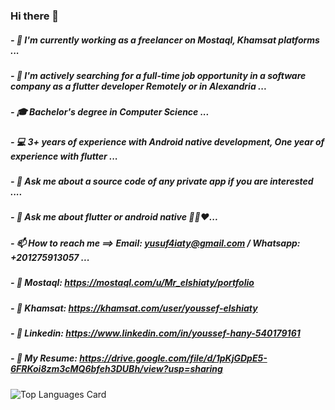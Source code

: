 ### Hi there 👋
##### - 💼 I'm currently working as a freelancer on Mostaql, Khamsat platforms ...
##### - 🔭 I'm actively searching for a full-time job opportunity in a software company as a flutter developer Remotely or in Alexandria ...
##### - 🎓 Bachelor's degree in Computer Science ...
##### - 💻 3+ years of experience with Android native development, One year of experience with flutter ...
##### - 💬 Ask me about a source code of any private app if you are interested ....
##### - 💬 Ask me about flutter or android native 👨‍💻❤️...
##### - 📫 How to reach me ==> Email: yusuf4iaty@gmail.com / Whatsapp: +201275913057 ...
##### - 📱 Mostaql: https://mostaql.com/u/Mr_elshiaty/portfolio
##### - 📱 Khamsat: https://khamsat.com/user/youssef-elshiaty
##### - 📃 Linkedin: https://www.linkedin.com/in/youssef-hany-540179161
##### - 📃 My Resume: https://drive.google.com/file/d/1pKjGDpE5-6FRKoi8zm3cMQ6bfeh3DUBh/view?usp=sharing

![Top Languages Card](https://github-readme-stats.vercel.app/api/top-langs/?username=ElshiatyTube&layout=compact)

<!--
**ElshiatyTube/ElshiatyTube** is a ✨ _special_ ✨ repository because its `README.md` (this file) appears on your GitHub profile.

